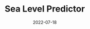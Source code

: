 ---
date: '2022-07-18'
title: 'Sea Level Predictor'
external: 'https://replit.com/@beemarsh/Sea-Level-Predictor?v=1'
tech:
  - Python
  - Replit
  - Matplotlib
  - SciPy
  - Pandas
showInProjects: false
---
